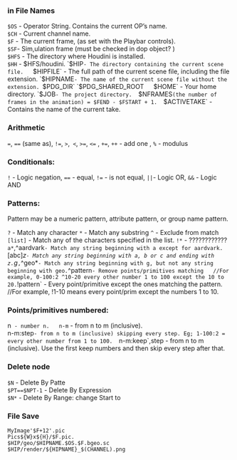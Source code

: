 
### in File Names
`$OS` - Operator String. Contains the current OP’s name.   
`$CH` - Current channel name.   
`$F` - The current frame, (as set with the Playbar controls).  
`$SF`- Sim,ulation frame (must be checked in dop object? )   
`$HFS` - The directory where Houdini is installed.    
`$HH` - $HFS/houdini.   
`$HIP` - The directory containing the current scene file.   
`$HIPFILE` - The full path of the current scene file, including the file extension.   
`$HIPNAME` - The name of the current scene file without the extension. 
`$PDG_DIR`   
`$PDG_SHARED_ROOT`  
`$HOME` - Your home directory.  
`$JOB` - The project directory.  
`$NFRAMES` (the number of frames in the animation) = $FEND - $FSTART + 1.  
`$ACTIVETAKE` - Contains the name of the current take.   

### Arithmetic 
`=`, `==` (same as), `!=`, `>`,` <`, `>=`, `<=` , `+=`, `++` - add one , `%` - modulus  

### Conditionals:
`!` - Logic negation,
`==` - equal,
`!=` - is not equal,
`||`- Logic OR,
`&&` - Logic AND
### Patterns:
Pattern may be a numeric pattern, attribute pattern, or group name pattern.

`?` -  Match any character
`*` - Match any substring
`^` - Exclude from match
`[list]` - Match any of the characters specified in the list.
`!*` - ????????????
`a*`,^aardvark` - Match any string beginning with a except for aardvark.
`[abc]*z` - Match any string beginning with a, b or c and ending with z.
`g*`,`^geo*` - Match any string beginning with g, but not any string beginning with geo.
`^pattern` - Remove points/primitives matching  
//For example, 0-100:2 ^10-20 every other number 1 to 100 except the 10 to 20.
`!pattern` - Every point/primitive except the ones matching the pattern. 
//For example, !1-10 means every point/prim except the numbers 1 to 10. 

### Points/primitives numbered:
n` - number n.  
n-m` - from n to m (inclusive).  
n-m:step` - from n to m (inclusive) skipping every step. Eg; 1-100:2 = every other number from 1 to 100.  
`n-m:keep`,step - from n to m (inclusive). Use the first keep numbers and then skip every step after that.  

### Delete node
`$N` - Delete By Patte  
`$PT==$NPT-1` - Delete By Expression    
`$N*` - Delete By Range: change Start to  

### File Save  
```MyImage'$F+12'.pic```   
```Pics${W}x${H}/$F.pic.  ```   
```$HIP/geo/$HIPNAME.$OS.$F.bgeo.sc```   
```$HIP/render/${HIPNAME}_$(CHANNEL).png```  
